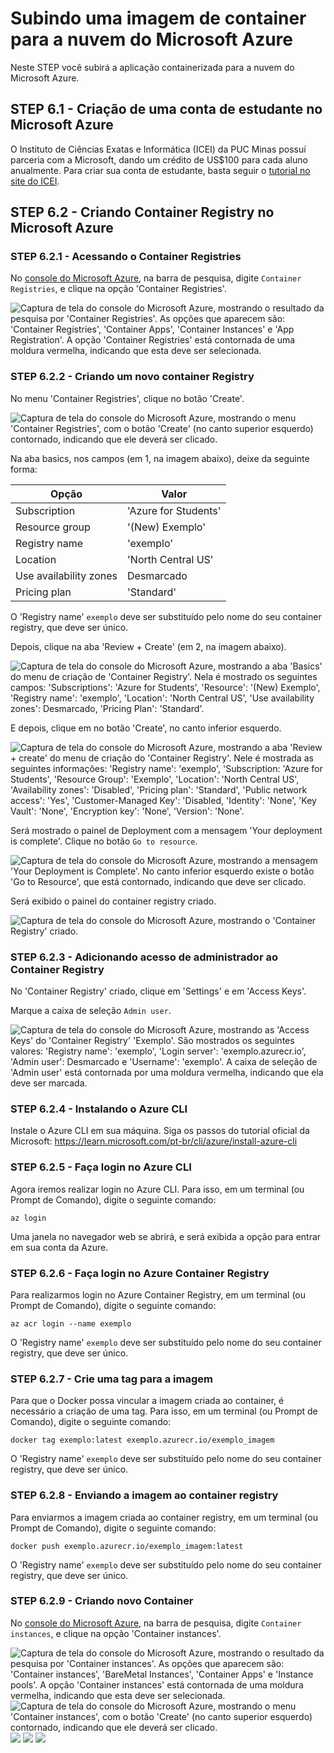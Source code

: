 # Subindo uma imagem de container para a nuvem do Microsoft Azure

Neste STEP você subirá a aplicação containerizada para a nuvem do Microsoft Azure.

## STEP 6.1 - Criação de uma conta de estudante no Microsoft Azure

O Instituto de Ciências Exatas e Informática (ICEI) da PUC Minas possuí parceria com a Microsoft, dando um crédito de US$100 para cada aluno anualmente. Para criar sua conta de estudante, basta seguir o [tutorial no site do ICEI](https://icei.pucminas.br/index.php/azurepucminas).

## STEP 6.2 - Criando Container Registry no Microsoft Azure

### STEP 6.2.1 - Acessando o Container Registries

No [console do Microsoft Azure](https://portal.azure.com/), na barra de pesquisa, digite ```Container Registries```, e clique na opção 'Container Registries'. 

<img src="../imagens/pesquisar-container-registries-azure.png" alt="Captura de tela do console do Microsoft Azure, mostrando o resultado da pesquisa por 'Container Registries'. As opções que aparecem são: 'Container Registries', 'Container Apps', 'Container Instances' e 'App Registration'. A opção 'Container Registries' está contornada de uma moldura vermelha, indicando que esta deve ser selecionada.">

### STEP 6.2.2 - Criando um novo container Registry

No menu 'Container Registries', clique no botão 'Create'.

<img src="../imagens/criar-container-registry-azure.png" alt="Captura de tela do console do Microsoft Azure, mostrando o menu 'Container Registries', com o botão 'Create' (no canto superior esquerdo) contornado, indicando que ele deverá ser clicado.">

Na aba basics, nos campos (em 1, na imagem abaixo), deixe da seguinte forma:

| Opção                  | Valor                |
|------------------------|----------------------|
| Subscription           | 'Azure for Students' |
| Resource group         | '(New) Exemplo'      |
| Registry name          | 'exemplo'            |
| Location               | 'North Central US'   |
| Use availability zones | Desmarcado           |
| Pricing plan           | 'Standard'           |

O 'Registry name' ```exemplo``` deve ser substituído pelo nome do seu container registry, que deve ser único.

Depois, clique na aba 'Review + Create' (em 2, na imagem abaixo).

<img src="../imagens/criar-container-registry-basic.png" alt="Captura de tela do console do Microsoft Azure, mostrando a aba 'Basics' do menu de criação de 'Container Registry'. Nela é mostrado os seguintes campos: 'Subscriptions': 'Azure for Students', 'Resource': '(New) Exemplo', 'Registry name': 'exemplo', 'Location': 'North Central US', 'Use availability zones': Desmarcado, 'Pricing Plan': 'Standard'.">

E depois, clique em no botão 'Create', no canto inferior esquerdo.

<img src="../imagens/criar-container-registry-review-create.png" alt="Captura de tela do console do Microsoft Azure, mostrando a aba 'Review + create' do menu de criação do 'Container Registry'. Nele é mostrada as seguintes informações: 'Registry name': 'exemplo', 'Subscription: 'Azure for Students', 'Resource Group': 'Exemplo', 'Location': 'North Central US', 'Availability zones': 'Disabled', 'Pricing plan': 'Standard', 'Public network access': 'Yes', 'Customer-Managed Key': 'Disabled, 'Identity': 'None', 'Key Vault': 'None', 'Encryption key': 'None', 'Version': 'None'.">

Será mostrado o painel de Deployment com a mensagem 'Your deployment is complete'. Clique no botão ```Go to resource```. 

<img src="../imagens/your-deployment-is-complete-azure.png" alt="Captura de tela do console do Microsoft Azure, mostrando a mensagem 'Your Deployment is Complete'. No canto inferior esquerdo existe o botão 'Go to Resource', que está contornado, indicando que deve ser clicado.">

Será exibido o painel do container registry criado.

<img src="../imagens/registry-criado-azure.png" alt="Captura de tela do console do Microsoft Azure, mostrando o 'Container Registry' criado.">

### STEP 6.2.3 - Adicionando acesso de administrador ao Container Registry

No 'Container Registry' criado, clique em 'Settings' e em 'Access Keys'.

Marque a caixa de seleção ```Admin user```.

<img src="../imagens/habilitar-admin-container-registry-azure.png" alt="Captura de tela do console do Microsoft Azure, mostrando as 'Access Keys' do 'Container Registry' 'Exemplo'. São mostrados os seguintes valores: 'Registry name': 'exemplo', 'Login server': 'exemplo.azurecr.io', 'Admin user': Desmarcado e 'Username': 'exemplo'. A caixa de seleção de 'Admin user' está contornada por uma moldura vermelha, indicando que ela deve ser marcada.">

### STEP 6.2.4 - Instalando o Azure CLI

Instale o Azure CLI em sua máquina. Siga os passos do tutorial oficial da Microsoft: https://learn.microsoft.com/pt-br/cli/azure/install-azure-cli

### STEP 6.2.5 - Faça login no Azure CLI

Agora iremos realizar login no Azure CLI. Para isso, em um terminal (ou Prompt de Comando), digite o seguinte comando:

```
az login
```

Uma janela no navegador web se abrirá, e será exibida a opção para entrar em sua conta da Azure.

### STEP 6.2.6 - Faça login no Azure Container Registry

Para realizarmos login no Azure Container Registry, em um terminal (ou Prompt de Comando), digite o seguinte comando:

```
az acr login --name exemplo
```

O 'Registry name' ```exemplo``` deve ser substituído pelo nome do seu container registry, que deve ser único.

### STEP 6.2.7 - Crie uma tag para a imagem

Para que o Docker possa vincular a imagem criada ao container, é necessário a criação de uma tag. Para isso, em um terminal (ou Prompt de Comando), digite o seguinte comando:

```
docker tag exemplo:latest exemplo.azurecr.io/exemplo_imagem
```

O 'Registry name' ```exemplo``` deve ser substituído pelo nome do seu container registry, que deve ser único.

### STEP 6.2.8 - Enviando a imagem ao container registry

Para enviarmos a imagem criada ao container registry, em um terminal (ou Prompt de Comando), digite o seguinte comando:

```
docker push exemplo.azurecr.io/exemplo_imagem:latest
```

O 'Registry name' ```exemplo``` deve ser substituído pelo nome do seu container registry, que deve ser único.

### STEP 6.2.9 - Criando novo Container

No [console do Microsoft Azure](https://portal.azure.com/), na barra de pesquisa, digite ```Container instances```, e clique na opção 'Container instances'.

<img src="../imagens/pesquisar-container-registries-azure.png" alt="Captura de tela do console do Microsoft Azure, mostrando o resultado da pesquisa por 'Container instances'. As opções que aparecem são: 'Container instances', 'BareMetal Instances', 'Container Apps' e 'Instance pools'. A opção 'Container instances' está contornada de uma moldura vermelha, indicando que esta deve ser selecionada.">

<img src="../imagens/criar-container-instance-azure.png" alt="Captura de tela do console do Microsoft Azure, mostrando o menu 'Container instances', com o botão 'Create' (no canto superior esquerdo) contornado, indicando que ele deverá ser clicado.">

<img src="../imagens/criar-container-instance-basic.png">

<img src="../imagens/criar-container-instance-networking.png">

<img src="../imagens/criar-container-instance-review-create.png">